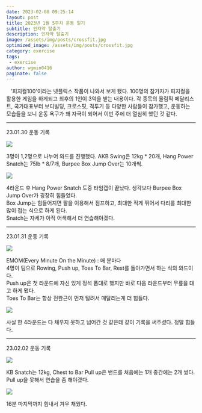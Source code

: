 ```yaml
---
date: 2023-02-08 09:25:14
layout: post
title: 2023년 1월 5주차 운동 일기
subtitle: 인자약 탈출기
description: 인자약 탈출기
image: /assets/img/posts/crossfit.jpg
optimized_image: /assets/img/posts/crossfit.jpg
category: exercise
tags:
 - exercise
author: wgmin0416 
paginate: false
---
```


&nbsp;&nbsp; '피지컬100'이라는 넷플릭스 작품이 나와서 보게 됐다.
100명의 참가자가 피지컬을 활용한 게임을 하게되고 최후의 1인이 3억을 받는 내용이다.
각 종목의 올림픽 메달리스트, 국가대표부터 보디빌딩, 크로스핏, 격투기 등 다양한 사람들이 참가했고, 
운동하는 모습들을 보니 운동 욕구가 꽤 자극이 되어서 이번 주에 더 열심히 했던 것 같다.

<hr/>

23.01.30 운동 기록

<img src="/assets/img/posts/2023-02-08-crossfit-5/230130_wod.jpg"/>

3명이 1,2명으로 나누어 와드를 진행했다.
AKB Swing은 12kg * 20개, Hang Power Snatch는 75lb * 8/7개, Burpee Box Jump Over는 10개씩.

<img src="/assets/img/posts/2023-02-08-crossfit-5/230130_record.jpg"/>

4라운드 후 Hang Power Snatch 도중 타임캡이 끝났다. 생각보다 Burpee Box Jump Over가 굉장히 힘들었다.  
Box Jump는 힘들어지면 팔을 이용해서 점프하고, 최대한 적게 뛰어서 다리를 최대한 많이 접는 식으로 하게 된다.  
Snatch는 자세가 아직 어색해서 더 연습해야겠다.  

<hr/>

23.01.31 운동 기록

<img src="/assets/img/posts/2023-02-08-crossfit-5/230131_wod.jpg"/>

EMOM(Every Minute On the Minute) : 매 분마다  
4명이 팀으로 Rowing, Push up, Toes To Bar, Rest를 돌아가면서 하는 식의 와드이다.  
Push up은 첫 라운드에 자신 있게 정석 폼대로 했지만 바로 다음 라운드부터 무릎을 대고 하게 됐다.  
Toes To Bar는 항상 전완근이 먼저 털려서 매달리는게 더 힘들다.

<img src="/assets/img/posts/2023-02-08-crossfit-5/230131_record.jpg"/>

사실 한 4라운드는 다 채우지 못하고 넘어간 것 같은데 같이 기록을 써주셨다. 정말 힘들다.

<hr/>

23.02.02 운동 기록

<img src="/assets/img/posts/2023-02-08-crossfit-5/230202_wod.jpg"/>

KB Snatch는 12kg, Chest to Bar Pull up은 밴드를 처음에는 1개 중간에는 2개 썼다. Pull up을 못해서 연습을 좀 해야겠다.

<img src="/assets/img/posts/2023-02-08-crossfit-5/230202_record.jpg"/>

16분 마지막까지 힘내서 겨우 채웠다. 